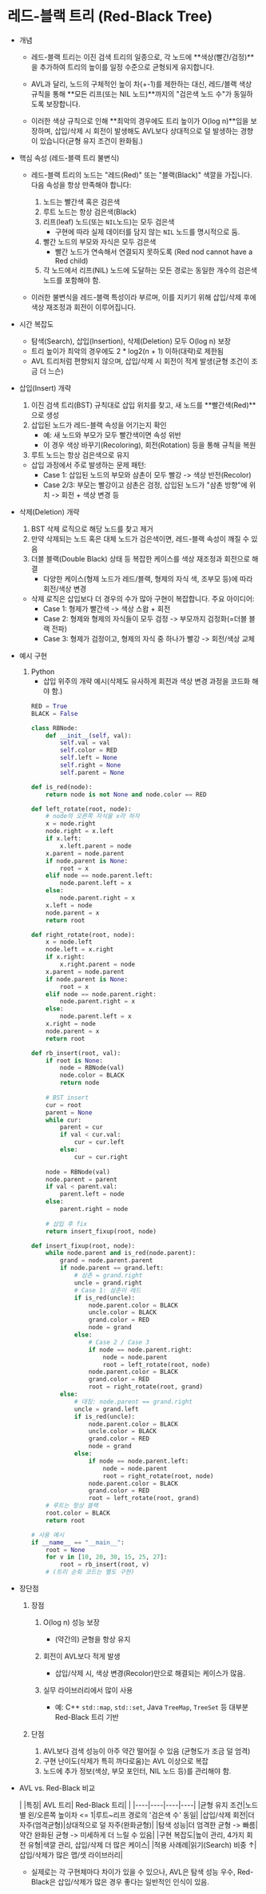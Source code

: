 # 레드-블랙 트리 (Red-Black Tree)

* 개념
    * 레드-블랙 트리는 이진 검색 트리의 일종으로, 각 노드에 **색상(빨간/검정)**을 추가하여 트리의 높이를 일정 수준으로 균형되게 유지합니다.
    
    * AVL과 달리, 노드의 구체적인 높이 차(+-1)를 제한하는 대신, 레드/블랙 색상 규칙을 통해 **모든 리프(또는 NIL 노드)**까지의 "검은색 노드 수"가 동일하도록 보장합니다.

    * 이러한 색상 규칙으로 인해 **최악의 경우에도 트리 높이가 O(log n)**임을 보장하며, 삽입/삭제 시 회전이 발생해도 AVL보다 상대적으로 덜 발생하는 경향이 있습니다(균형 유지 조건이 완화됨.)

* 핵심 속성 (레드-블랙 트리 불변식)
    - 레드-블랙 트리의 노드는 "레드(Red)" 또는 "블랙(Black)" 색깔을 가집니다. 다음 속성을 항상 만족해야 합니다:
        1. 노드는 빨간색 혹은 검은색
        2. 루트 노드는 항상 검은색(Black)
        3. 리프(leaf) 노드(또는 `NIL`노드)는 모두 검은색
            - 구현에 따라 실제 데이터를 담지 않는 `NIL` 노드를 명시적으로 둠.
        4. 빨간 노드의 부모와 자식은 모두 검은색
            - 빨간 노드가 연속해서 연결되지 못하도록 (Red nod cannot have a Red child)
        5. 각 노드에서 리프(NIL) 노드에 도달하는 모든 경로는 동일한 개수의 검은색 노드를 포함해야 함.

    - 이러한 불변식을 레드-블랙 특성이라 부르며, 이를 지키기 위해 삽입/삭제 후에 색상 재조정과 회전이 이루어집니다.

* 시간 복잡도
    * 탐색(Search), 삽입(Insertion), 삭제(Deletion) 모두 O(log n) 보장
    * 트리 높이가 최악의 경우에도 2 * log2(n + 1) 이하(대략)로 제한됨
    * AVL 트리처럼 편향되지 않으며, 삽입/삭제 시 회전이 적게 발생(균형 조건이 조금 더 느슨)

* 삽입(Insert) 개략
    1. 이진 검색 트리(BST) 규칙대로 삽입 위치를 찾고, 새 노드를 **빨간색(Red)**으로 생성
    2. 삽입된 노드가 레드-블랙 속성을 어기는지 확인
        - 예: 새 노드와 부모가 모두 빨간색이면 속성 위반
        - 이 경우 색상 바꾸기(Recoloring), 회전(Rotation) 등을 통해 규칙을 복원
    3. 루트 노드는 항상 검은색으로 유지

    * 삽입 과정에서 주로 발생하는 문제 패턴:
        - Case 1: 삽입된 노드의 부모와 삼촌이 모두 빨강 -> 색상 반전(Recolor)
        - Case 2/3: 부모는 빨강이고 삼촌은 검정, 삽입된 노드가 "삼촌 방향"에 위치 -> 회전 + 색상 변경 등

* 삭제(Deletion) 개략
    1. BST 삭제 로직으로 해당 노드를 찾고 제거
    2. 만약 삭제되는 노드 혹은 대체 노드가 검은색이면, 레드-블랙 속성이 깨질 수 있음
    3. 더블 블랙(Double Black) 상태 등 복잡한 케이스를 색상 재조정과 회전으로 해결
        - 다양한 케이스(형제 노드가 레드/블랙, 형제의 자식 색, 조부모 등)에 따라 회전/색상 변경

    * 삭제 로직은 삽입보다 더 경우의 수가 많아 구현이 복잡합니다. 주요 아이디어:
        - Case 1: 형제가 빨간색 -> 색상 스왑 + 회전
        - Case 2: 형제와 형제의 자식들이 모두 검정 -> 부모까지 검정화(=더블 블랙 전파)
        - Case 3: 형제가 검정이고, 형제의 자식 중 하나가 빨강 -> 회전/색상 교체

* 예시 구현
    1. Python
        - 삽입 위주의 개략 예시(삭제도 유사하게 회전과 색상 변경 과정을 코드화 해야 함.)
        ```python
        RED = True
        BLACK = False

        class RBNode:
            def __init__(self, val):
                self.val = val
                self.color = RED
                self.left = None
                self.right = None
                self.parent = None

        def is_red(node):
            return node is not None and node.color == RED

        def left_rotate(root, node):
            # node의 오른쪽 자식을 x라 하자
            x = node.right
            node.right = x.left
            if x.left:
                x.left.parent = node
            x.parent = node.parent
            if node.parent is None:
                root = x
            elif node == node.parent.left:
                node.parent.left = x
            else:
                node.parent.right = x
            x.left = node
            node.parent = x
            return root

        def right_rotate(root, node):
            x = node.left
            node.left = x.right
            if x.right:
                x.right.parent = node
            x.parent = node.parent
            if node.parent is None:
                root = x
            elif node == node.parent.right:
                node.parent.right = x
            else:
                node.parent.left = x
            x.right = node
            node.parent = x
            return root

        def rb_insert(root, val):
            if root is None:
                node = RBNode(val)
                node.color = BLACK
                return node
            
            # BST insert
            cur = root
            parent = None
            while cur:
                parent = cur
                if val < cur.val:
                    cur = cur.left
                else:
                    cur = cur.right
            
            node = RBNode(val)
            node.parent = parent
            if val < parent.val:
                parent.left = node
            else:
                parent.right = node
            
            # 삽입 후 fix
            return insert_fixup(root, node)

        def insert_fixup(root, node):
            while node.parent and is_red(node.parent):
                grand = node.parent.parent
                if node.parent == grand.left:
                    # 삼촌 = grand.right
                    uncle = grand.right
                    # Case 1: 삼촌이 레드
                    if is_red(uncle):
                        node.parent.color = BLACK
                        uncle.color = BLACK
                        grand.color = RED
                        node = grand
                    else:
                        # Case 2 / Case 3
                        if node == node.parent.right:
                            node = node.parent
                            root = left_rotate(root, node)
                        node.parent.color = BLACK
                        grand.color = RED
                        root = right_rotate(root, grand)
                else:
                    # 대칭: node.parent == grand.right
                    uncle = grand.left
                    if is_red(uncle):
                        node.parent.color = BLACK
                        uncle.color = BLACK
                        grand.color = RED
                        node = grand
                    else:
                        if node == node.parent.left:
                            node = node.parent
                            root = right_rotate(root, node)
                        node.parent.color = BLACK
                        grand.color = RED
                        root = left_rotate(root, grand)
            # 루트는 항상 블랙
            root.color = BLACK
            return root

        # 사용 예시
        if __name__ == "__main__":
            root = None
            for v in [10, 20, 30, 15, 25, 27]:
                root = rb_insert(root, v)
            # (트리 순회 코드는 별도 구현)
        ```

* 장단점
    1. 장점
        1. O(log n) 성능 보장
            - (약간의) 균형을 항상 유지

        2. 회전이 AVL보다 적게 발생
            - 삽입/삭제 시, 색상 변경(Recolor)만으로 해결되는 케이스가 많음.
        
        3. 실무 라이브러리에서 많이 사용
            - 예: C++ `std::map`, `std::set`, Java `TreeMap`, `TreeSet` 등 대부분 Red-Black 트리 기반

    2. 단점
        1. AVL보다 검색 성능이 아주 약간 떨어질 수 있음 (균형도가 조금 덜 엄격)
        2. 구현 난이도(삭제가 특히 까다로움)는 AVL 이상으로 복잡
        3. 노드에 추가 정보(색상, 부모 포인터, NIL 노드 등)를 관리해야 함.

* AVL vs. Red-Black 비교

    | |특징| AVL 트리| Red-Black 트리|  | 
    |----|----|----|----|
    |균형 유지 조건|노드별 왼/오른쪽 높이차 <= 1|루트~리프 경로의 '검은색 수' 동일|
    |삽입/삭제  회전|더 자주(엄격균형)|상대적으로 덜 자주(완화균형)|
    |탐색 성능|더 엄격한 균형 -> 빠름|약간 완화된 균형 -> 미세하게 더 느릴 수 있음|
    |구현 복잡도|높이 관리, 4가지 회전 유형|색깔 관리, 삽입/삭제 더 많은 케이스|
    |적용 사례례|읽기(Search) 비중 ↑|삽입/삭제가 많은 맵/셋 라이브러리|

    - 실제로는 각 구현체마다 차이가 있을 수 있으나, AVL은 탐색 성능 우수, Red-Black은 삽입/삭제가 많은 경우 좋다는 일반적인 인식이 있음.